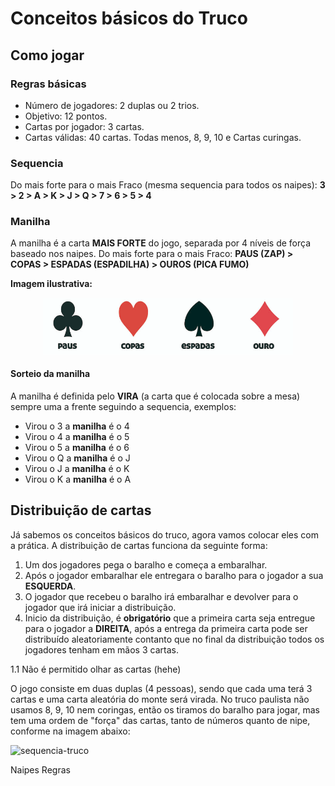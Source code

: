 # Conceitos básicos do Truco

## Como jogar

### Regras básicas

- Número de jogadores: 2 duplas ou 2 trios.
- Objetivo: 12 pontos.
- Cartas por jogador: 3 cartas.
- Cartas válidas: 40 cartas. Todas menos, 8, 9, 10 e Cartas curingas.

### Sequencia

Do mais forte para o mais Fraco (mesma sequencia para todos os naipes): 
**3 > 2 > A > K > J > Q > 7 > 6 > 5 > 4**

### Manilha

A manilha é a carta **MAIS FORTE** do jogo, separada por 4 níveis de força baseado nos naipes.
Do mais forte para o mais Fraco:
**PAUS (ZAP) > COPAS > ESPADAS (ESPADILHA) > OUROS (PICA FUMO)**

**Imagem ilustrativa:**
<p align="center">
  <a href="https://github.com/he4rt/4noobs" target="_blank">
    <img src="../.github/naipes.png" width="400">
  </a>
</p>

#### Sorteio da manilha 

A manilha é definida pelo **VIRA** (a carta que é colocada sobre a mesa) sempre uma a frente seguindo a sequencia, exemplos:

- Virou o 3 a **manilha** é o 4
- Virou o 4 a **manilha** é o 5
- Virou o 5 a **manilha** é o 6
- Virou o Q a **manilha** é o J
- Virou o J a **manilha** é o K
- Virou o K a **manilha** é o A

## Distribuição de cartas

Já sabemos os conceitos básicos do truco, agora vamos colocar eles com a prática. A distribuição de cartas funciona da seguinte forma:

1. Um dos jogadores pega o baralho e começa a embaralhar. 
2. Após o jogador embaralhar ele entregara o baralho para o jogador a sua **ESQUERDA**.
3. O jogador que recebeu o baralho irá embaralhar e devolver para o jogador que irá iniciar a distribuição.
4. Inicio da distribuição, é **obrigatório** que a primeira carta seja entregue para o jogador a **DIREITA**, após a entrega da primeira carta pode ser distribuído aleatoriamente contanto que no final da distribuição todos os jogadores tenham em mãos 3 cartas. 


  1.1 Não é permitido olhar as cartas (hehe)







O jogo consiste em duas duplas (4 pessoas), sendo que cada uma terá 3 cartas e uma carta aleatória do monte será virada.
No truco paulista não usamos 8, 9, 10 nem coringas, então os tiramos do baralho para jogar, mas tem uma ordem de "força" das cartas, tanto de números quanto de nipe, conforme na imagem abaixo:

![sequencia-truco](https://blog.megajogos.com.br/wp-content/uploads/2018/11/TRUCO-paulista.jpg)

Naipes
Regras
